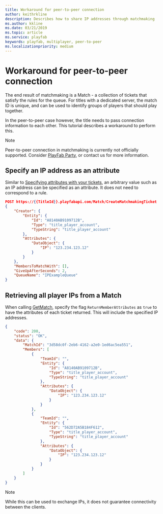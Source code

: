 ```yaml
---
title: Workaround for peer-to-peer connection
author: keithrkline
description: Describes how to share IP addresses through matchmaking
ms.author: kkline
ms.date: 03/21/2019
ms.topic: article
ms.service: playfab
keywords: playfab, multiplayer, peer-to-peer
ms.localizationpriority: medium
---
```


# Workaround for peer-to-peer connection

The end result of matchmaking is a Match - a collection of tickets that satisfy the rules for the queue. For titles with a dedicated server, the match ID is unique, and can be used to identify groups of players that should play together.

In the peer-to-peer case however, the title needs to pass connection information
to each other. This tutorial describes a workaround to perform this.

> [!NOTE]
> Peer-to-peer connection in matchmaking is currently not officially supported. Consider [PlayFab Party](../networking/index.md), or contact us for more information.

## Specify an IP address as an attribute

Similar to [Specifying attributes with your tickets](ticket-attributes.md), an
arbitrary value such as an IP address can be specified as an attribute. It does not need to correspond to a rule.

```json
POST https://{{TitleId}}.playfabapi.com/Match/CreateMatchmakingTicket
{
    "Creator": {
        "Entity": {
            "Id": "A8140AB9109712B",
            "Type": "title_player_account",
            "TypeString": "title_player_account"
        },
        "Attributes": {
            "DataObject": {
                "IP": "123.234.123.12"
            }
        }
    },
    "MembersToMatchWith": [],
    "GiveUpAfterSeconds": 2,
    "QueueName": "IPExampleQueue"
}
```

## Retrieving all player IPs from a Match

When calling
[GetMatch](xref:titleid.playfabapi.com.multiplayer.matchmaking.getmatch), specify the flag `ReturnMemberAttributes` as `true` to have the attributes of each ticket returned. This will include the specified IP addresses.

```json
{
    "code": 200,
    "status": "OK",
    "data": {
        "MatchId": "3d58dc0f-2eb6-4162-a2e0-1ed6ac5ea551",
        "Members": [
            {
                "TeamId": "",
                "Entity": {
                    "Id": "A8140AB9109712B",
                    "Type": "title_player_account",
                    "TypeString": "title_player_account"
                },
                "Attributes": {
                    "DataObject": {
                        "IP": "123.234.123.12"
                    }
                }
            },
            {
                "TeamId": "",
                "Entity": {
                    "Id": "562D72A5B184F612",
                    "Type": "title_player_account",
                    "TypeString": "title_player_account"
                },
                "Attributes": {
                    "DataObject": {
                        "IP": "123.234.123.12"
                    }
                }
            }
        ]
    }
}
```

> [!NOTE]
> While this can be used to exchange IPs, it does not guarantee connectivity between the clients.
